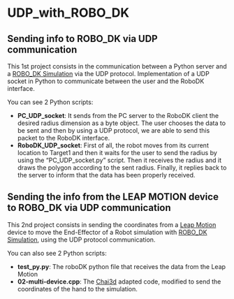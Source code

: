 # UDP_with_ROBO_DK
## Sending info to ROBO_DK via UDP communication
This 1st project consists in the communication between a Python server and a [ROBO_DK Simulation](https://robodk.com/) via the UDP protocol. Implementation of a UDP socket in Python to communicate between the user and the RoboDK interface. 

You can see 2 Python scripts:
- **PC_UDP_socket**: It sends from the PC server to the RoboDK client the desired radius dimension as a byte object. The user chooses the data to be sent and then by using a UDP protocol, we are able to send this packet to the RoboDK interface.
- **RoboDK_UDP_socket**: First of all, the robot moves from its current location to Target1 and then it waits for the user to send the radius by using the “PC_UDP_socket.py” script. Then it receives the radius and it draws the polygon according to the sent radius. Finally, it replies back to the server to inform that the data has been properly received.

## Sending the info from the LEAP MOTION device to ROBO_DK via UDP communication
This 2nd project consists in sending the coordinates from a [Leap Motion](https://www.ultraleap.com/) device to move the End-Effector of a Robot simulation with [ROBO_DK Simulation](https://robodk.com/), using the UDP protocol communication. 

You can also see 2 Python scripts:
- **test_py.py**: The roboDK python file that receives the data from the Leap Motion
- **02-multi-device.cpp**: The [Chai3d](https://www.chai3d.org/) adapted code, modified to send the coordinates of the hand to the simulation.
